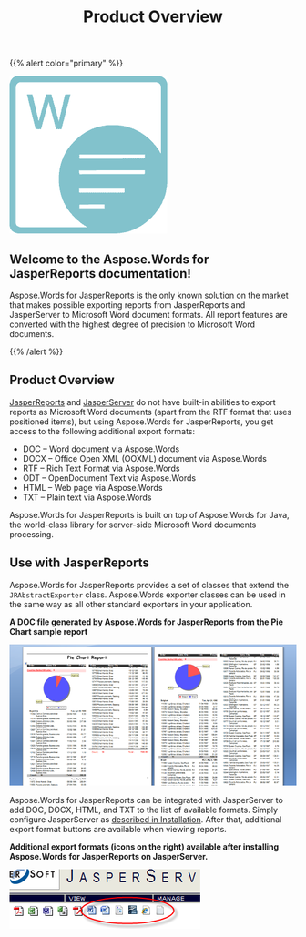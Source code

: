 ﻿---
title: Product Overview
second_title: Aspose.Words for JasperReports
articleTitle: Product Overview
linktitle: Product Overview
description: "Aspose.Words for JasperReports is the solution that makes it possible to export reports from JasperReports and JasperServer to Microsoft Word document formats. All report features are converted with the highest degree of precision to Microsoft Word documents."
type: docs
weight: 10
url: /jasperreports/product-overview/
---

{{% alert color="primary" %}}

![todo:image_alt_text](product-overview_1)

## Welcome to the Aspose.Words for JasperReports documentation!

Aspose.Words for JasperReports is the only known solution on the market that makes possible exporting reports from JasperReports and JasperServer to Microsoft Word document formats. All report features are converted with the highest degree of precision to Microsoft Word documents.

{{% /alert %}}

## Product Overview

[JasperReports](https://sourceforge.net/projects/jasperreports/) and [JasperServer](https://sourceforge.net/projects/jasperserver/) do not have built-in abilities to export reports as Microsoft Word documents (apart from the RTF format that uses positioned items), but using Aspose.Words for JasperReports, you get access to the following additional export formats:

- DOC – Word document via Aspose.Words
- DOCX – Office Open XML (OOXML) document via Aspose.Words
- RTF – Rich Text Format via Aspose.Words
- ODT – OpenDocument Text via Aspose.Words
- HTML – Web page via Aspose.Words
- TXT – Plain text via Aspose.Words

Aspose.Words for JasperReports is built on top of Aspose.Words for Java, the world-class library for server-side Microsoft Word documents processing.

## Use with JasperReports

Aspose.Words for JasperReports provides a set of classes that extend the `JRAbstractExporter` class. Aspose.Words exporter classes can be used in the same way as all other standard exporters in your application.

**A DOC file generated by Aspose.Words for JasperReports from the Pie Chart sample report** 

![todo:image_alt_text](product-overview-2.png)

Aspose.Words for JasperReports can be integrated with JasperServer to add DOC, DOCX, HTML, and TXT to the list of available formats. Simply configure JasperServer as [described in Installation](/words/jasperreports/installation/). After that, additional export format buttons are available when viewing reports.

**Additional export formats (icons on the right) available after installing Aspose.Words for JasperReports on JasperServer.** 

![todo:image_alt_text](product-overview-3.png)
